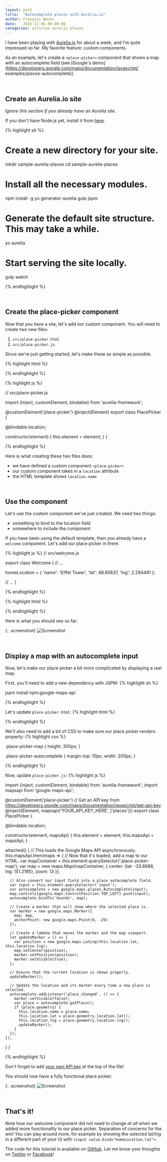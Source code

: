 ```yaml
---
layout: post
title:  "Autocomplete places with Aurelia.io"
author: François Wouts
date:   2015-12-06 09:00:00
categories: articles aurelia places
---
```


I have been playing with [Aurelia.io](https://aurelia.io) for about a week, and I'm quite
impressed so far. My favorite feature: custom components.

As an example, let's create a `<place-picker>` component that shows a map with an autocomplete
field (see [Google's demo](https://developers.google.com/maps/documentation/javascript/
examples/places-autocomplete)).

<br>

## Create an Aurelia.io site

*Ignore this section if you already have an Aurelia site.*

If you don't have Node.js yet, install it from [here](http://nodejs.org).

{% highlight sh %}

# Create a new directory for your site.
mkdir sample-aurelia-places
cd sample-aurelia-places

# Install all the necessary modules.
npm install -g yo generator-aurelia gulp jspm

# Generate the default site structure. This may take a while.
yo aurelia

# Start serving the site locally.
gulp watch

{% endhighlight %}

<br>

## Create the place-picker component

Now that you have a site, let's add our custom component. You will need to create two new files:

1. `src/place-picker.html`
2. `src/place-picker.js`

Since we're just getting started, let's make these as simple as possible.

{% highlight html %}

<!-- src/place-picker.html -->

<template>
  <p>
    Hello, World! I'm a place picker.
  </p>
  <p>
    Selected place: ${location.name}
  </p>
</template>

{% endhighlight %}

{% highlight js %}

// src/place-picker.js

import {inject, customElement, bindable} from 'aurelia-framework';

@customElement('place-picker')
@inject(Element)
export class PlacePicker {

  @bindable location;

  constructor(element) {
    this.element = element;
  }
}

{% endhighlight %}

Here is what creating these two files does:

- we have defined a custom component `<place-picker>`
- our custom component takes in a `location` attribute
- the HTML template shows `location.name`

<br>

## Use the component

Let's use the custom component we've just created. We need two things:

- something to bind to the location field
- somewhere to include the component

If you have been using the default template, then you already have a `welcome` component. Let's
add our place picker in there.

{% highlight js %}
// src/welcome.js

export class Welcome {
  // ...

  homeLocation = {
    'name': 'Eiffel Tower',
    'lat': 48.85837,
    'lng': 2.294481
  };

  // ...
}

{% endhighlight %}

{% highlight html %}
<!-- src/welcome.html -->

<require from="./place-picker"></require>
<place-picker location.two-way="homeLocation"></place-picker>

{% endhighlight %}

Here is what you should see so far:

{: .screenshot}
![Screenshot](/images/posts/aurelia-places/screenshot_1.png)

<br>

## Display a map with an autocomplete input

Now, let's make our place picker a bit more complicated by displaying a real map.

First, you'll need to add a new dependency with JSPM:
{% highlight sh %}

jspm install npm:google-maps-api

{% endhighlight %}

Let's update `place-picker.html`:
{% highlight html %}

<template>
  <input class="place-picker-autocomplete" value.bind="location.name" />
  <div class="place-picker-map"></div>
</template>

{% endhighlight %}

We'll also need to add a bit of CSS to make sure our place picker renders properly:
{% highlight css %}

.place-picker-map {
  height: 300px;
}

.place-picker-autocomplete {
  margin-top: 10px;
  width: 200px;
}

{% endhighlight %}

Now, update `place-picker.js`:
{% highlight js %}

import {inject, customElement, bindable} from 'aurelia-framework';
import mapsapi from 'google-maps-api';

@customElement('place-picker')
// Get an API key from https://developers.google.com/maps/documentation/javascript/get-api-key.
@inject(Element, mapsapi('YOUR_API_KEY_HERE', ['places']))
export class PlacePicker {

  @bindable location;

  constructor(element, mapsApi) {
    this.element = element;
    this.mapsApi = mapsApi;
  }

  attached() {
    // This loads the Google Maps API asynchronously.
    this.mapsApi.then(maps => {
      // Now that it's loaded, add a map to our HTML.
      var mapContainer = this.element.querySelector('.place-picker-map');
      var map = new maps.Map(mapContainer, {
        center: {lat: -33.8688, lng: 151.2195},
        zoom: 13
      });

      // Also convert our input field into a place autocomplete field.
      var input = this.element.querySelector('input');
      var autocomplete = new google.maps.places.Autocomplete(input);
      map.controls[google.maps.ControlPosition.TOP_LEFT].push(input);
      autocomplete.bindTo('bounds', map);

      // Create a marker that will show where the selected place is.
      var marker = new google.maps.Marker({
        map: map,
        anchorPoint: new google.maps.Point(0, -29)
      });

      // Create a lambda that moves the marker and the map viewport.
      let updateMarker = () => {
        var position = new google.maps.LatLng(this.location.lat, this.location.lng);
        map.setCenter(position);
        marker.setPosition(position);
        marker.setVisible(true);
      };

      // Ensure that the current location is shown properly.
      updateMarker();

      // Update the location and its marker every time a new place is selected.
      autocomplete.addListener('place_changed', () => {
        marker.setVisible(false);
        var place = autocomplete.getPlace();
        if (place.geometry) {
          this.location.name = place.name;
          this.location.lat = place.geometry.location.lat();
          this.location.lng = place.geometry.location.lng();
          updateMarker();
        }
      });
    });
  }
}

{% endhighlight %}

Don't forget to add [your own API key](https://developers.google.com/maps/documentation/javascript/get-api-key)
at the top of the file!

You should now have a fully functional place picker:

{: .screenshot}
![Screenshot](/images/posts/aurelia-places/screenshot_2.png)

<br>

## That's it!

Note how our welcome component did not need to change *at all* when we added more functionality to
our place picker. Separation of concerns for the win! You can play around more, for example by
showing the selected lat/lng in a different part of your UI with
`<input value.bind="homeLocation.lat">`.

The code for this tutorial is available on
[GitHub](https://github.com/TheCodeRecipe/sample-aurelia-places-autocomplete). Let me know your
thoughts on [Twitter](https://twitter.com/thecoderecipe) or
[Facebook](https://facebook.com/thecoderecipe)!
